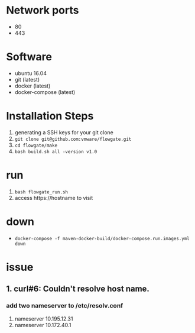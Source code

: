 # Network ports
* 80
* 443

# Software
* ubuntu 16.04
* git (latest)
* docker (latest)
* docker-compose (latest)

# Installation Steps
1. generating a SSH keys for your git clone
2. `git clone git@github.com:vmware/flowgate.git`
3. `cd flowgate/make`
4. `bash build.sh all -version v1.0`

# run
1. `bash flowgate_run.sh`
2. access https://hostname to visit

# down
* `docker-compose -f maven-docker-build/docker-compose.run.images.yml down`

# issue
## 1. curl#6: Couldn't resolve host name.
### add two nameserver to /etc/resolv.conf
1. nameserver 10.195.12.31
2. nameserver 10.172.40.1
